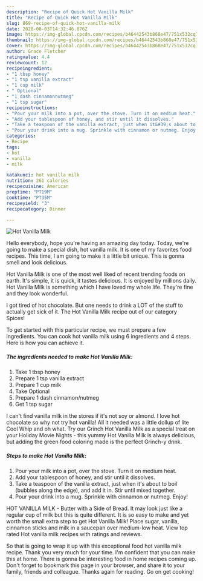```yaml
---
description: "Recipe of Quick Hot Vanilla Milk"
title: "Recipe of Quick Hot Vanilla Milk"
slug: 869-recipe-of-quick-hot-vanilla-milk
date: 2020-08-03T14:32:46.876Z
image: https://img-global.cpcdn.com/recipes/b46442543b868e47/751x532cq70/hot-vanilla-milk-recipe-main-photo.jpg
thumbnail: https://img-global.cpcdn.com/recipes/b46442543b868e47/751x532cq70/hot-vanilla-milk-recipe-main-photo.jpg
cover: https://img-global.cpcdn.com/recipes/b46442543b868e47/751x532cq70/hot-vanilla-milk-recipe-main-photo.jpg
author: Grace Fletcher
ratingvalue: 4.4
reviewcount: 12
recipeingredient:
- "1 tbsp honey"
- "1 tsp vanilla extract"
- "1 cup milk"
- " Optional"
- "1 dash cinnamonnutmeg"
- "1 tsp sugar"
recipeinstructions:
- "Pour your milk into a pot, over the stove. Turn it on medium heat."
- "Add your tablespoon of honey, and stir until it dissolves."
- "Take a teaspoon of the vanilla extract, just when it&#39;s about to boil (bubbles along the edge), and add it in. Stir until mixed together."
- "Pour your drink into a mug. Sprinkle with cinnamon or nutmeg. Enjoy!"
categories:
- Recipe
tags:
- hot
- vanilla
- milk

katakunci: hot vanilla milk 
nutrition: 261 calories
recipecuisine: American
preptime: "PT19M"
cooktime: "PT35M"
recipeyield: "3"
recipecategory: Dinner

---
```



![Hot Vanilla Milk](https://img-global.cpcdn.com/recipes/b46442543b868e47/751x532cq70/hot-vanilla-milk-recipe-main-photo.jpg)

Hello everybody, hope you're having an amazing day today. Today, we're going to make a special dish, hot vanilla milk. It is one of my favorites food recipes. This time, I am going to make it a little bit unique. This is gonna smell and look delicious.

Hot Vanilla Milk is one of the most well liked of recent trending foods on earth. It's simple, it is quick, it tastes delicious. It is enjoyed by millions daily. Hot Vanilla Milk is something which I have loved my whole life. They're fine and they look wonderful.

I got tired of hot chocolate. But one needs to drink a LOT of the stuff to actually get sick of it. The Hot Vanilla Milk recipe out of our category Spices!


To get started with this particular recipe, we must prepare a few ingredients. You can cook hot vanilla milk using 6 ingredients and 4 steps. Here is how you can achieve it.

<!--inarticleads1-->

##### The ingredients needed to make Hot Vanilla Milk:

1. Take 1 tbsp honey
1. Prepare 1 tsp vanilla extract
1. Prepare 1 cup milk
1. Take  Optional
1. Prepare 1 dash cinnamon/nutmeg
1. Get 1 tsp sugar


I can&#39;t find vanilla milk in the stores if it&#39;s not soy or almond. I love hot chocolate so why not try hot vanilla! All it needed was a little dollup of lite Cool Whip and oh what. Try our Grinch Hot Vanilla Milk as a special treat on your Holiday Movie Nights - this yummy Hot Vanilla Milk is always delicious, but adding the green food coloring made is the perfect Grinch-y drink. 

<!--inarticleads2-->

##### Steps to make Hot Vanilla Milk:

1. Pour your milk into a pot, over the stove. Turn it on medium heat.
1. Add your tablespoon of honey, and stir until it dissolves.
1. Take a teaspoon of the vanilla extract, just when it&#39;s about to boil (bubbles along the edge), and add it in. Stir until mixed together.
1. Pour your drink into a mug. Sprinkle with cinnamon or nutmeg. Enjoy!


HOT VANILLA MILK - Butter with a Side of Bread. It may look just like a regular cup of milk but this is quite different. It is so easy to make and yet worth the small extra step to get Hot Vanilla Milk! Place sugar, vanilla, cinnamon sticks and milk in a saucepan over medium-low heat. View top rated Hot vanilla milk recipes with ratings and reviews. 

So that is going to wrap it up with this exceptional food hot vanilla milk recipe. Thank you very much for your time. I'm confident that you can make this at home. There is gonna be interesting food in home recipes coming up. Don't forget to bookmark this page in your browser, and share it to your family, friends and colleague. Thanks again for reading. Go on get cooking!
